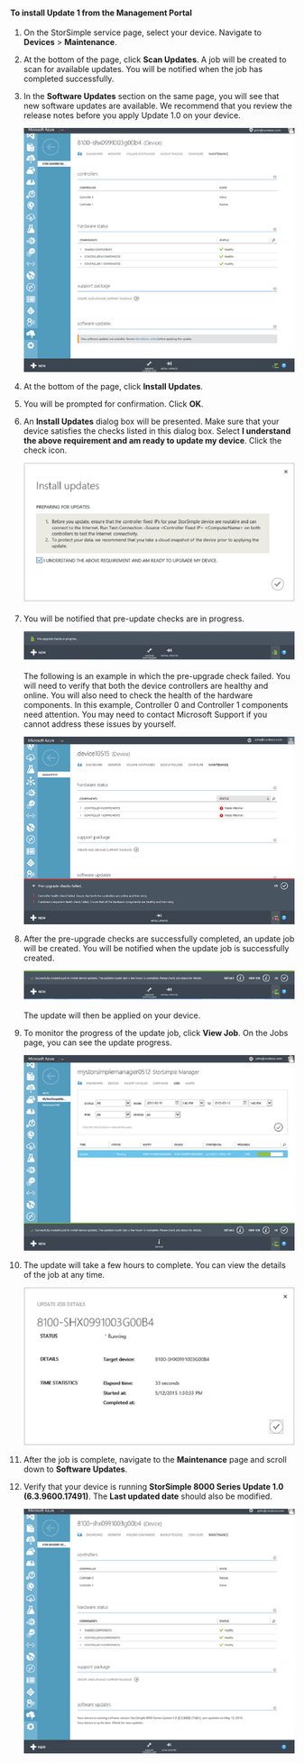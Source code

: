 <properties 
   pageTitle="Install Update 1 from the Azure Management Portal"
   description="Explains how to use the Management Portal to install StorSimple 8000 Series Update 1."
   services="storsimple"
   documentationCenter="NA"
   authors="SharS"
   manager="adinah"
   editor="tysonn" />
<tags 
   ms.service="storsimple"
   ms.devlang="NA"
   ms.topic="article"
   ms.tgt_pltfrm="NA"
   ms.workload="TBD"
   ms.date="05/22/2015"
   ms.author="v-sharos" />

#### To install Update 1 from the Management Portal

1. On the StorSimple service page, select your device. Navigate to **Devices** > **Maintenance**.

2. At the bottom of the page, click **Scan Updates**. A job will be created to scan for available updates. You will be notified when the job has completed successfully.

3. In the **Software Updates** section on the same page, you will see that new software updates are available. We recommend that you review the release notes before you apply Update 1.0 on your device.

    ![Install software updates](./media/storsimple-install-update-via-portal/HCS_SoftwareUpdates1-include.png)

4. At the bottom of the page, click **Install Updates**.

5. You will be prompted for confirmation. Click **OK**.

6. An **Install Updates** dialog box will be presented. Make sure that your device satisfies the checks listed in this dialog box. Select **I understand the above requirement and am ready to update my device**. Click the check icon.

    ![Confirmation message](./media/storsimple-install-update-via-portal/HCS_SoftwareUpdates2-include.png)

7. You will be notified that pre-update checks are in progress.
  
    ![Pre-check notification](./media/storsimple-install-update-via-portal/HCS_SoftwareUpdates3-include.png)

    The following is an example in which the pre-upgrade check failed. You will need to verify that both the device controllers are healthy and online. You will also need to check the health of the hardware components. In this example, Controller 0 and Controller 1 components need attention. You may need to contact Microsoft Support if you cannot address these issues by yourself.

    ![Pre-check failed](./media/storsimple-install-update-via-portal/HCS_PreUpgradeChecksFailed-include.png)

8. After the pre-upgrade checks are successfully completed, an update job will be created. You will be notified when the update job is successfully created.
 
    ![Update job creation](./media/storsimple-install-update-via-portal/HCS_SoftwareUpdates4-include.png)

    The update will then be applied on your device.
 
9. To monitor the progress of the update job, click **View Job**. On the Jobs page, you can see the update progress. 

    ![Update job progress](./media/storsimple-install-update-via-portal/HCS_SoftwareUpdates5-include.png)

10. The update will take a few hours to complete. You can view the details of the job at any time.

    ![Update job details](./media/storsimple-install-update-via-portal/HCS_SoftwareUpdates6-include.png)

11. After the job is complete, navigate to the **Maintenance** page and scroll down to **Software Updates**.

12. Verify that your device is running **StorSimple 8000 Series Update 1.0 (6.3.9600.17491)**. The **Last updated date** should also be modified.

    ![Maintenance page](./media/storsimple-install-update-via-portal/HCS_SoftwareUpdates7-include.png)

